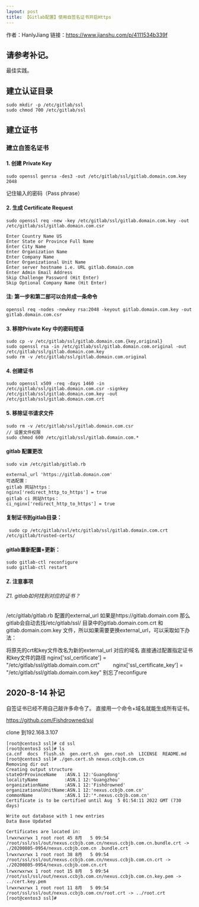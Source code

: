 ```yaml
---
layout: post
title: 【Gitlab配置】使用自签名证书开启Https
---
```


作者：HanlyJiang
链接：https://www.jianshu.com/p/4111534b339f

## 请参考补记。
最佳实践。

## 建立认证目录
```
sudo mkdir -p /etc/gitlab/ssl
sudo chmod 700 /etc/gitlab/ssl
```

## 建立证书
### 建立自签名证书
#### 1. 创建 Private Key
`sudo openssl genrsa -des3 -out /etc/gitlab/ssl/gitlab.domain.com.key 2048`

记住输入的密码（Pass phrase）

#### 2. 生成 Certificate Request
`sudo openssl req -new -key /etc/gitlab/ssl/gitlab.domain.com.key -out /etc/gitlab/ssl/gitlab.domain.com.csr`

```
Enter Country Name US
Enter State or Province Full Name
Enter City Name
Enter Organization Name
Enter Company Name
Enter Organizational Unit Name
Enter server hostname i.e. URL gitlab.domain.com
Enter Admin Email Address
Skip Challenge Password (Hit Enter)
Skip Optional Company Name (Hit Enter)
```

#### 注: 第一步和第二部可以合并成一条命令
`openssl req -nodes -newkey rsa:2048 -keyout gitlab.domain.com.key -out gitlab.domain.com.csr`

#### 3. 移除Private Key 中的密码短语
```
sudo cp -v /etc/gitlab/ssl/gitlab.domain.com.{key,original}
sudo openssl rsa -in /etc/gitlab/ssl/gitlab.domain.com.original -out /etc/gitlab/ssl/gitlab.domain.com.key
sudo rm -v /etc/gitlab/ssl/gitlab.domain.com.original
```

#### 4. 创建证书
```
sudo openssl x509 -req -days 1460 -in /etc/gitlab/ssl/gitlab.domain.com.csr -signkey /etc/gitlab/ssl/gitlab.domain.com.key -out /etc/gitlab/ssl/gitlab.domain.com.crt
```

#### 5. 移除证书请求文件
```
sudo rm -v /etc/gitlab/ssl/gitlab.domain.com.csr    
// 设置文件权限
sudo chmod 600 /etc/gitlab/ssl/gitlab.domain.com.*
```

#### gitlab 配置更改

`sudo vim /etc/gitlab/gitlab.rb`

```
external_url 'https://gitlab.domain.com'
可选配置：
gitlab 网站https：
nginx['redirect_http_to_https'] = true
gitlab ci 网站https：
ci_nginx['redirect_http_to_https'] = true

```
#### 复制证书到gitlab目录：
` sudo cp /etc/gitlab/ssl/etc/gitlab/ssl/gitlab.domain.com.crt /etc/gitlab/trusted-certs/`


#### gitlab重新配置+更新：
```
sudo gitlab-ctl reconfigure
sudo gitlab-ctl restart
```

#### Z. 注意事项
###### Z1. gitlab如何找到对应的证书？
/etc/gitlab/gitlab.rb 配置的external_url 如果是https://gitlab.domain.com 那么gitlab会自动去找/etc/gitlab/ssl/ 目录中的gitlab.domain.com.crt 和gitlab.domain.com.key 文件，所以如果需要更换external_url，可以采取如下办法：

将原先的crt和key文件改名为新的external_url 对应的域名
直接通过配置指定证书和key文件的路径
nginx['ssl_certificate'] = "/etc/gitlab/ssl/gitlab.domain.com.crt"
　　
nginx['ssl_certificate_key'] = "/etc/gitlab/ssl/gitlab.domain.com.key"
别忘了reconfigure

## 2020-8-14 补记 
自签证书已经不用自己敲许多命令了。
直接用一个命令+域名就能生成所有证书。

https://github.com/Fishdrowned/ssl

clone 到192.168.3.107

```
[root@centos3 ssl]# cd ssl
[root@centos3 ssl]# ls
ca.cnf  docs  flush.sh  gen.cert.sh  gen.root.sh  LICENSE  README.md
[root@centos3 ssl]# ./gen.cert.sh nexus.ccbjb.com.cn
Removing dir out
Creating output structure
stateOrProvinceName   :ASN.1 12:'Guangdong'
localityName          :ASN.1 12:'Guangzhou'
organizationName      :ASN.1 12:'Fishdrowned'
organizationalUnitName:ASN.1 12:'nexus.ccbjb.com.cn'
commonName            :ASN.1 12:'*.nexus.ccbjb.com.cn'
Certificate is to be certified until Aug  5 01:54:11 2022 GMT (730 days)

Write out database with 1 new entries
Data Base Updated

Certificates are located in:
lrwxrwxrwx 1 root root 45 8月   5 09:54 /root/ssl/ssl/out/nexus.ccbjb.com.cn/nexus.ccbjb.com.cn.bundle.crt -> ./20200805-0954/nexus.ccbjb.com.cn .bundle.crt
lrwxrwxrwx 1 root root 38 8月   5 09:54 /root/ssl/ssl/out/nexus.ccbjb.com.cn/nexus.ccbjb.com.cn.crt -> ./20200805-0954/nexus.ccbjb.com.cn.crt
lrwxrwxrwx 1 root root 15 8月   5 09:54 /root/ssl/ssl/out/nexus.ccbjb.com.cn/nexus.ccbjb.com.cn.key.pem -> ../cert.key.pem
lrwxrwxrwx 1 root root 11 8月   5 09:54 /root/ssl/ssl/out/nexus.ccbjb.com.cn/root.crt -> ../root.crt
[root@centos3 ssl]#
```